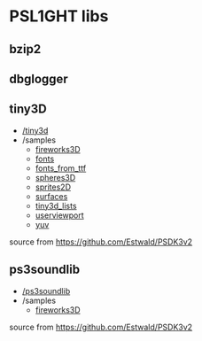 # PSL1GHT libs

## bzip2

## dbglogger


## tiny3D

- [/tiny3d](tiny3d/)
- /samples
   - [fireworks3D](samples/fireworks3D/)
   - [fonts](samples/fonts/)
   - [fonts_from_ttf](samples/fonts_from_ttf/)
   - [spheres3D](samples/spheres3D/)
   - [sprites2D](samples/sprites2D/)
   - [surfaces](samples/surfaces/)
   - [tiny3d_lists](samples/tiny3d_lists/)
   - [userviewport](samples/userviewport/)
   - [yuv](samples/yuv/)


source from https://github.com/Estwald/PSDK3v2

## ps3soundlib

- [/ps3soundlib](ps3soundlib/)
- /samples
  - [fireworks3D](samples/fireworks3D/)

source from https://github.com/Estwald/PSDK3v2
